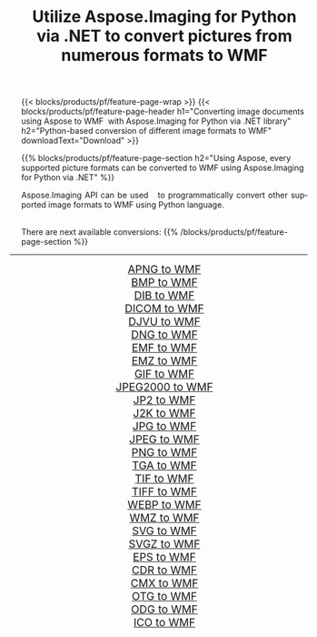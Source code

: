 ﻿---
title: Utilize Aspose.Imaging for Python via .NET to convert pictures from numerous formats to WMF 
weight: 3920
url: /python-net/conversion/to/wmf 
lang: en
langdirlevel: 2
locales: zh-hans,ja,it,ru,de,es,fr,nl,id,lt,pl,pt,vi,tr,ko,zh-hant,ar,hi,th,sv,cs,uk,he
description: You can use Aspose.Imaging for Python via .NET library to convert from a variety of formats to WMF
---

{{< blocks/products/pf/feature-page-wrap >}}
{{< blocks/products/pf/feature-page-header h1="Converting image documents using Aspose to WMF  with Aspose.Imaging for Python via .NET library" h2="Python-based conversion of different image formats to WMF" downloadText="Download" >}}


{{% blocks/products/pf/feature-page-section  h2="Using Aspose, every supported picture formats can be converted to WMF using Aspose.Imaging for Python via .NET" %}}
<p align=justify>Aspose.Imaging API can be used   to programmatically convert other supported image formats to WMF using Python language.</p>
<br/>
There are next available conversions:
{{% /blocks/products/pf/feature-page-section %}}
<div class="container-fluid productfamilypage bg-gray">
    <div class="convertypes bg-gray agp-content section">
        <div class="container">
		<hr style="margin-left:-20px;"/>
		<div class="row other-converters" style="gap: 10px;font-size: 19px;text-align:center;">
		    <div class='col-md-2 other-converter remove-lp remove-rp'><a href="/imaging/python-net/conversion/apng-to-wmf" style="padding:15px;">APNG to WMF</a></div>
<div class='col-md-2 other-converter remove-lp remove-rp'><a href="/imaging/python-net/conversion/bmp-to-wmf" style="padding:15px;">BMP to WMF</a></div>
<div class='col-md-2 other-converter remove-lp remove-rp'><a href="/imaging/python-net/conversion/dib-to-wmf" style="padding:15px;">DIB to WMF</a></div>
<div class='col-md-2 other-converter remove-lp remove-rp'><a href="/imaging/python-net/conversion/dicom-to-wmf" style="padding:15px;">DICOM to WMF</a></div>
<div class='col-md-2 other-converter remove-lp remove-rp'><a href="/imaging/python-net/conversion/djvu-to-wmf" style="padding:15px;">DJVU to WMF</a></div>
<div class='col-md-2 other-converter remove-lp remove-rp'><a href="/imaging/python-net/conversion/dng-to-wmf" style="padding:15px;">DNG to WMF</a></div>
<div class='col-md-2 other-converter remove-lp remove-rp'><a href="/imaging/python-net/conversion/emf-to-wmf" style="padding:15px;">EMF to WMF</a></div>
<div class='col-md-2 other-converter remove-lp remove-rp'><a href="/imaging/python-net/conversion/emz-to-wmf" style="padding:15px;">EMZ to WMF</a></div>
<div class='col-md-2 other-converter remove-lp remove-rp'><a href="/imaging/python-net/conversion/gif-to-wmf" style="padding:15px;">GIF to WMF</a></div>
<div class='col-md-2 other-converter remove-lp remove-rp'><a href="/imaging/python-net/conversion/jpeg2000-to-wmf" style="padding:15px;">JPEG2000 to WMF</a></div>
<div class='col-md-2 other-converter remove-lp remove-rp'><a href="/imaging/python-net/conversion/jp2-to-wmf" style="padding:15px;">JP2 to WMF</a></div>
<div class='col-md-2 other-converter remove-lp remove-rp'><a href="/imaging/python-net/conversion/j2k-to-wmf" style="padding:15px;">J2K to WMF</a></div>
<div class='col-md-2 other-converter remove-lp remove-rp'><a href="/imaging/python-net/conversion/jpg-to-wmf" style="padding:15px;">JPG to WMF</a></div>
<div class='col-md-2 other-converter remove-lp remove-rp'><a href="/imaging/python-net/conversion/jpeg-to-wmf" style="padding:15px;">JPEG to WMF</a></div>
<div class='col-md-2 other-converter remove-lp remove-rp'><a href="/imaging/python-net/conversion/png-to-wmf" style="padding:15px;">PNG to WMF</a></div>
<div class='col-md-2 other-converter remove-lp remove-rp'><a href="/imaging/python-net/conversion/tga-to-wmf" style="padding:15px;">TGA to WMF</a></div>
<div class='col-md-2 other-converter remove-lp remove-rp'><a href="/imaging/python-net/conversion/tif-to-wmf" style="padding:15px;">TIF to WMF</a></div>
<div class='col-md-2 other-converter remove-lp remove-rp'><a href="/imaging/python-net/conversion/tiff-to-wmf" style="padding:15px;">TIFF to WMF</a></div>
<div class='col-md-2 other-converter remove-lp remove-rp'><a href="/imaging/python-net/conversion/webp-to-wmf" style="padding:15px;">WEBP to WMF</a></div>
<div class='col-md-2 other-converter remove-lp remove-rp'><a href="/imaging/python-net/conversion/wmz-to-wmf" style="padding:15px;">WMZ to WMF</a></div>
<div class='col-md-2 other-converter remove-lp remove-rp'><a href="/imaging/python-net/conversion/svg-to-wmf" style="padding:15px;">SVG to WMF</a></div>
<div class='col-md-2 other-converter remove-lp remove-rp'><a href="/imaging/python-net/conversion/svgz-to-wmf" style="padding:15px;">SVGZ to WMF</a></div>
<div class='col-md-2 other-converter remove-lp remove-rp'><a href="/imaging/python-net/conversion/eps-to-wmf" style="padding:15px;">EPS to WMF</a></div>
<div class='col-md-2 other-converter remove-lp remove-rp'><a href="/imaging/python-net/conversion/cdr-to-wmf" style="padding:15px;">CDR to WMF</a></div>
<div class='col-md-2 other-converter remove-lp remove-rp'><a href="/imaging/python-net/conversion/cmx-to-wmf" style="padding:15px;">CMX to WMF</a></div>
<div class='col-md-2 other-converter remove-lp remove-rp'><a href="/imaging/python-net/conversion/otg-to-wmf" style="padding:15px;">OTG to WMF</a></div>
<div class='col-md-2 other-converter remove-lp remove-rp'><a href="/imaging/python-net/conversion/odg-to-wmf" style="padding:15px;">ODG to WMF</a></div>
<div class='col-md-2 other-converter remove-lp remove-rp'><a href="/imaging/python-net/conversion/ico-to-wmf" style="padding:15px;">ICO to WMF</a></div>
                </div>
        </div>
    </div>
</div>
<br/>

